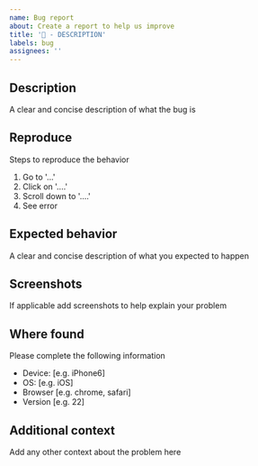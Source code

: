 ```yaml
---
name: Bug report
about: Create a report to help us improve
title: '🐛 - DESCRIPTION'
labels: bug
assignees: ''
---
```


## Description

A clear and concise description of what the bug is

## Reproduce

Steps to reproduce the behavior

1. Go to '...'
1. Click on '....'
1. Scroll down to '....'
1. See error

## Expected behavior

A clear and concise description of what you expected to happen

## Screenshots

If applicable add screenshots to help explain your problem

## Where found

Please complete the following information

- Device: [e.g. iPhone6]
- OS: [e.g. iOS]
- Browser [e.g. chrome, safari]
- Version [e.g. 22]

## Additional context

Add any other context about the problem here
